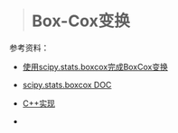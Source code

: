 > # Box-Cox变换

参考资料：

* [使用scipy.stats.boxcox完成BoxCox变换](https://blog.csdn.net/Jim_Sun_Jing/article/details/100665967)

* [scipy.stats.boxcox DOC](https://docs.scipy.org/doc/scipy/reference/generated/scipy.stats.boxcox.html)

* [C++实现](https://www.mql5.com/zh/articles/363)
* 

